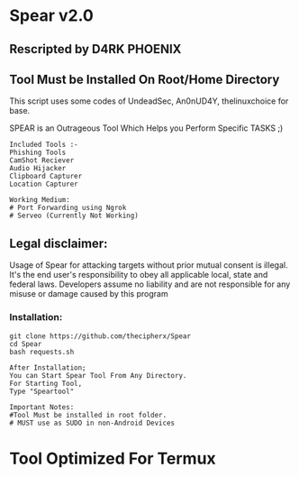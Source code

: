 # Spear v2.0
## Rescripted by       D4RK PHOENIX
## Tool Must be Installed On Root/Home Directory
This script uses some codes of UndeadSec, An0nUD4Y, thelinuxchoice for base.


SPEAR is an Outrageous Tool Which Helps you Perform Specific TASKS ;)
```
Included Tools :-
Phishing Tools
CamShot Reciever
Audio Hijacker
Clipboard Capturer
Location Capturer
```
```
Working Medium:
# Port Forwarding using Ngrok
# Serveo (Currently Not Working)
```
## Legal disclaimer:
Usage of Spear for attacking targets without prior mutual consent is illegal. It's the end user's responsibility to obey all applicable local, state and federal laws. Developers assume no liability and are not responsible for any misuse or damage caused by this program 

### Installation:
```
git clone https://github.com/thecipherx/Spear
cd Spear
bash requests.sh
```
```
After Installation;
You can Start Spear Tool From Any Directory.
For Starting Tool, 
Type "Speartool"
```
```
Important Notes:
#Tool Must be installed in root folder.
# MUST use as SUDO in non-Android Devices
```
# Tool Optimized For Termux



